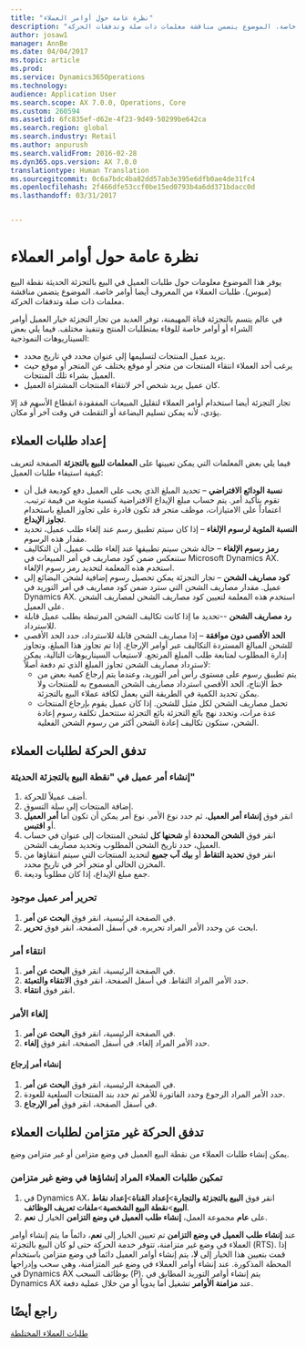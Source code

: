 ```yaml
---
title: "نظرة عامة حول أوامر العملاء"
description: "يوفر هذا الموضوع معلومات حول طلبات العميل في البيع بالتجزئة الحديثة نقطة البيع (مبوس). طلبات العملاء من المعروف أيضا أوامر خاصة. الموضوع يتضمن مناقشة معلمات ذات صلة وتدفقات الحركة."
author: josaw1
manager: AnnBe
ms.date: 04/04/2017
ms.topic: article
ms.prod: 
ms.service: Dynamics365Operations
ms.technology: 
audience: Application User
ms.search.scope: AX 7.0.0, Operations, Core
ms.custom: 260594
ms.assetid: 6fc835ef-d62e-4f23-9d49-50299be642ca
ms.search.region: global
ms.search.industry: Retail
ms.author: anpurush
ms.search.validFrom: 2016-02-28
ms.dyn365.ops.version: AX 7.0.0
translationtype: Human Translation
ms.sourcegitcommit: 0c6a7bdc4ba82dd57ab3e395e6dfb0ae4de31fc4
ms.openlocfilehash: 2f466dfe53ccf0be15ed0793b4a6dd371bdacc0d
ms.lasthandoff: 03/31/2017


---
```


# <a name="customer-orders-overview"></a>نظرة عامة حول أوامر العملاء

يوفر هذا الموضوع معلومات حول طلبات العميل في البيع بالتجزئة الحديثة نقطة البيع (مبوس). طلبات العملاء من المعروف أيضا أوامر خاصة. الموضوع يتضمن مناقشة معلمات ذات صلة وتدفقات الحركة.

في عالم يتسم بالتجزئة قناة المهيمنة، توفر العديد من تجار التجزئة خيار العميل أوامر الشراء أو أوامر خاصة للوفاء بمتطلبات المنتج وتنفيذ مختلف. فيما يلي بعض السيناريوهات النموذجية:

-   يريد عميل المنتجات لتسليمها إلى عنوان محدد في تاريخ محدد.
-   يرغب أحد العملاء انتقاء المنتجات من متجر أو موقع يختلف عن المتجر أو موقع حيث العميل بشراء تلك المنتجات.
-   كان عميل يريد شخص آخر لانتقاء المنتجات المشتراة العميل.

تجار التجزئة أيضا استخدام أوامر العملاء لتقليل المبيعات المفقودة انقطاع الأسهم قد إلا يؤدي، لأنه يمكن تسليم البضاعة أو التقطت في وقت آخر أو مكان.

## <a name="set-up-customer-orders"></a>إعداد طلبات العملاء
فيما يلي بعض المعلمات التي يمكن تعيينها على **المعلمات للبيع بالتجزئة** الصفحة لتعريف كيفية استيفاء طلبات العميل:

-   **نسبة الودائع الافتراضي** – تحديد المبلغ الذي يجب على العميل دفع كوديعة قبل أن تقوم بتأكيد أمر. يتم حساب مبلغ الإيداع الافتراضية كنسبة مئوية من قيمة ترتيب. اعتماداً على الامتيازات، موظف متجر قد تكون قادرة على تجاوز المبلغ باستخدام **تجاوز الإيداع**.
-   **النسبة المئوية لرسوم الإلغاء** – إذا كان سيتم تطبيق رسم عند إلغاء طلب عميل، تحديد مقدار هذه الرسوم.
-   **رمز رسوم الإلغاء** – حالة شحن سيتم تطبيقها عند إلغاء طلب عميل، أن التكاليف ستنعكس ضمن كود مصاريف في أمر المبيعات في Microsoft Dynamics AX. استخدم هذه المعلمة لتحديد رمز رسوم الإلغاء.
-   **كود مصاريف الشحن** – تجار التجزئة يمكن تحصيل رسوم إضافية لشحن البضائع إلى عميل. مقدار مصاريف الشحن التي سترد ضمن كود مصاريف في أمر التوريد في Dynamics AX. استخدم هذه المعلمة لتعيين كود مصاريف الشحن لمصاريف الشحن على العميل.
-   **رد مصاريف الشحن** --تحديد ما إذا كانت تكاليف الشحن المرتبطة بطلب عميل قابلة للاسترداد.
-   **الحد الأقصى دون موافقة** – إذا مصاريف الشحن قابلة للاسترداد، حدد الحد الأقصى للشحن المبالغ المستردة التكاليف عبر أوامر الإرجاع. إذا تم تجاوز هذا المبلغ، وتجاوز إدارة المطلوب لمتابعة طلب المبلغ المرتجع. لاستيعاب السيناريوهات التالية، يمكن لاسترداد مصاريف الشحن تجاوز المبلغ الذي تم دفعة أصلاً:
    -   يتم تطبيق رسوم على مستوى رأس أمر التوريد، وعندما يتم إرجاع كمية بعض من خط الإنتاج، الحد الأقصى استرداد مصاريف الشحن المسموح به للمنتجات ولا يمكن تحديد الكمية في الطريقة التي يعمل لكافة عملاء البيع بالتجزئة.
    -   تحمل مصاريف الشحن لكل مثيل للشحن. إذا كان عميل يقوم بإرجاع المنتجات عدة مرات، وتحدد نهج بائع التجزئة بائع التجزئة ستتحمل تكلفة رسوم إعادة الشحن، ستكون تكاليف إعادة الشحن أكثر من رسوم الشحن الفعلية.

## <a name="transaction-flow-for-customer-orders"></a>تدفق الحركة لطلبات العملاء
### <a name="create-a-customer-order-in-retail-modern-pos"></a>إنشاء أمر عميل في "نقطة البيع بالتجزئة الحديثة"

1.  أضف عميلاً للحركة.
2.  إضافة المنتجات إلى سلة التسوق.
3.  انقر فوق **إنشاء أمر العميل**، ثم حدد نوع الأمر. نوع أمر يمكن أن تكون أما **أمر العميل** أو **اقتبس**.
4.  انقر فوق **الشحن المحددة** أو **شحنها كل** لشحن المنتجات إلى عنوان في حساب العميل، حدد تاريخ الشحن المطلوب وتحديد مصاريف الشحن.
5.  انقر فوق **تحديد التقاط** أو **بيك آب جميع** لتحديد المنتجات التي سيتم انتقاؤها من المخزن الحالي أو متجر آخر في تاريخ محدد.
6.  جمع مبلغ الإيداع، إذا كان مطلوباً وديعة.

### <a name="edit-an-existing-customer-order"></a>تحرير أمر عميل موجود

1.  في الصفحة الرئيسية، انقر فوق **البحث عن أمر**.
2.  ابحث عن وحدد الأمر المراد تحريره. في أسفل الصفحة، انقر فوق **تحرير**.

### <a name="pick-up-an-order"></a>انتقاء أمر

1.  في الصفحة الرئيسية، انقر فوق **البحث عن أمر**.
2.  حدد الأمر المراد التقاط. في أسفل الصفحة، انقر فوق **الانتقاء والتعبئة**.
3.  انقر فوق **انتقاء**.

### <a name="cancel-an-order"></a>إلغاء الأمر

1.  في الصفحة الرئيسية، انقر فوق **البحث عن أمر**.
2.  حدد الأمر المراد إلغاء. في أسفل الصفحة، انقر فوق **إلغاء**.

#### <a name="create-a-return-order"></a>إنشاء أمر إرجاع

1.  في الصفحة الرئيسية، انقر فوق **البحث عن أمر**.
2.  حدد الأمر المراد الرجوع وحدد الفاتورة للأمر ثم حدد بند المنتجات السلعية للعودة.
3.  في أسفل الصفحة، انقر فوق **أمر الإرجاع**.

## <a name="asynchronous-transaction-flow-for-customer-orders"></a>تدفق الحركة غير متزامن لطلبات العملاء
يمكن إنشاء طلبات العملاء من نقطة البيع العميل في وضع متزامن أو غير متزامن وضع.

### <a name="enable-customer-orders-to-be-created-in-asynchronous-mode"></a>تمكين طلبات العملاء المراد إنشاؤها في وضع غير متزامن

1.  في Dynamics AX، انقر فوق **البيع بالتجزئة والتجارة**&gt;**إعداد القناة**&gt;**إعداد نقاط البيع**&gt;**نقطة البيع الشخصية**&gt;**ملفات تعريف الوظائف**.
2.  على **عام** مجموعة العمل، **إنشاء طلب العميل في وضع التزامن** الخيار ل **نعم**.

عند **إنشاء طلب العميل في وضع التزامن** تم تعيين الخيار إلى **نعم**، دائماً ما يتم إنشاء أوامر العملاء في وضع غير متزامنة، تتوفر خدمة الحركة حتى لو كان البيع بالتجزئة (RTS). إذا قمت بتعيين هذا الخيار إلى **لا**، يتم إنشاء أوامر العميل دائماً في وضع متزامن باستخدام المحطة المذكورة. عند إنشاء أوامر العملاء في وضع غير المتزامنة، وهي سحب وإدراجها في Dynamics AX بوظائف السحب (P). يتم إنشاء أوامر التوريد المطابق في Dynamics AX عند **مزامنة الأوامر** تشغيل أما يدوياً أو من خلال عملية دفعة.

<a name="see-also"></a>راجع أيضًا
--------

[طلبات العملاء المختلطة](hybrid-customer-orders.md)


